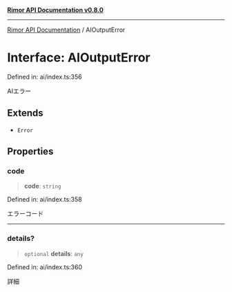 [**Rimor API Documentation v0.8.0**](../README.md)

***

[Rimor API Documentation](../globals.md) / AIOutputError

# Interface: AIOutputError

Defined in: ai/index.ts:356

AIエラー

## Extends

- `Error`

## Properties

### code

> **code**: `string`

Defined in: ai/index.ts:358

エラーコード

***

### details?

> `optional` **details**: `any`

Defined in: ai/index.ts:360

詳細
